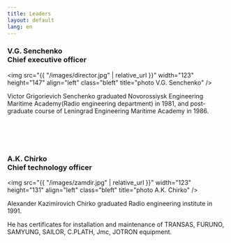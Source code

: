 ```yaml
---
title: Leaders
layout: default
lang: en
---
```

<h3>V.G. Senchenko<br>Chief executive officer</h3>

<img src="{{ "/images/director.jpg" | relative_url }}" width="123" height="147" align="left" class="bleft" title="photo V.G. Senchenko" />

Viсtor Grigorievich Senchenko
graduated  Novorossiysk Engineering Maritime Academy(Radio engineering department) in 1981, and post-graduate course of Leningrad Engineering Maritime Academy in 1986.<br><br><br><br><br>

<h3>A.K. Chirko<br>Chief technology officer</h3>

<img src="{{ "/images/zamdir.jpg" | relative_url }}" width="123" height="131" align="left" class="bleft" title="photo A.K. Chirko" />

Alexander Kazimirovich Chirko
graduated Radio engineering institute in 1991.

He has certificates for installation and maintenance of TRANSAS, FURUNO, SAMYUNG, SAILOR, C.PLATH, Jmc, JOTRON equipment.
